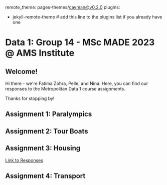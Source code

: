 remote_theme: pages-themes/cayman@v0.2.0
plugins:
- jekyll-remote-theme # add this line to the plugins list if you already have one
  
# Data 1: Group 14 - MSc MADE 2023 @ AMS Institute

## Welcome!
Hi there - we're Fatima Zohra, Pelle, and Nina. Here, you can find our responses to the Metropolitan Data 1 course assignments.

Thanks for stopping by!

## Assignment 1: Paralympics

## Assignment 2: Tour Boats

## Assignment 3: Housing
[Link to Responses](https://github.com/nlobo5/Data-1-Group-4/blob/main/Assignment%203_Housing_Group%204.ipynb)

## Assignment 4: Transport




